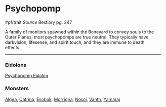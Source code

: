 # Psychopomp
#pf/trait 
*Source* Bestiary pg. 347

A family of monitors spawned within the Boneyard to convey souls to the Outer Planes, most psychopomps are true neutral. They typically have darkvision, lifesense, and spirit touch, and they are immune to death effects.

---

### Eidolons
[Psychopomp Eidolon](../Bestiary/Companions/Eidolons/Psychopomp%20Eidolon.md)

### Monsters
[Algea](Algea), [Catrina](Catrina), [Esobok](Esobok), [Morrigna](Morrigna), [Nosoi](Nosoi), [Vanth](Vanth), [Yamaraj](Yamaraj)